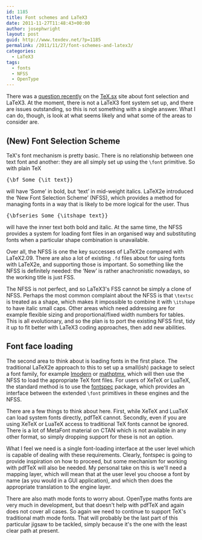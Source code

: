 ```yaml
---
id: 1185
title: Font schemes and LaTeX3
date: 2011-11-27T11:48:43+00:00
author: josephwright
layout: post
guid: http://www.texdev.net/?p=1185
permalink: /2011/11/27/font-schemes-and-latex3/
categories:
  - LaTeX3
tags:
  - fonts
  - NFSS
  - OpenType
---
```

There was a <a href="http://tex.stackexchange.com/q/36112/73">question recently</a> on the <a href="http://tex.stackexchange.com/">TeX.sx</a> site about font selection and LaTeX3. At the moment, there is not a LaTeX3 font system set up, and there are issues outstanding, so this is not something with a single answer. What I can do, though, is look at what seems likely and what some of the areas to consider are.

<h2>(New) Font Selection Scheme</h2>

TeX's font mechanism is pretty basic. There is no relationship between one text font and another: they are all simply set up using the <code>\font</code> primitive. So with plain TeX

<pre>{\bf Some {\it text}}</pre>

will have ‘Some’ in bold, but ‘text’ in mid-weight italics. LaTeX2e introduced the ‘New Font Selection Scheme’ (NFSS), which provides a method for managing fonts in a way that is likely to be more logical for the user. Thus

<pre>{\bfseries Some {\itshape text}}</pre>

will have the inner text both bold and italic. At the same time, the NFSS provides a system for loading font files in an organised way and substituting fonts when a particular shape combination is unavailable.

Over all, the NFSS is one the key successes of LaTeX2e compared with LaTeX2.09. There are also a lot of existing <code>.fd</code> files about for using fonts with LaTeX2e, and supporting those is important. So something like the NFSS is definitely needed: the ‘New’ is rather anachronistic nowadays, so the working title is just FSS.

The NFSS is not perfect, and so LaTeX3's FSS cannot be simply a clone of NFSS. Perhaps the most common complaint about the NFSS is that <code>\textsc</code> is treated as a shape, which makes it impossible to combine it with <code>\itshape</code> to have italic small caps. Other areas which need addressing are for example flexible sizing and proportional/fixed width numbers for tables. This is all evolutionary, and so the plan is to port the existing NFSS first, tidy it up to fit better with LaTeX3 coding approaches, then add new abilities.

<h2>Font face loading</h2>

The second area to think about is loading fonts in the first place. The traditional LaTeX2e approach to this to set up a small(ish) package to select a font family, for example <a href="http://ctan.org/tex-archive/fonts/lm">lmodern</a> or <a href="http://ctan.org/pkg/mathptmx">mathptmx</a>, which will then use the NFSS to load the appropriate TeX font files. For users of XeTeX or LuaTeX, the standard method is to use the <a href="http://ctan.org/pkg/fontspec">fontspec</a> package, which provides an interface between the extended <code>\font</code> primitives in these engines and the NFSS.

There are a few things to think about here. First, while XeTeX and LuaTeX can load system fonts directly, pdfTeX cannot. Secondly, even if you are using XeTeX or LuaTeX access to traditional TeX fonts cannot be ignored. There is a lot of MetaFont material on CTAN which is not available in any other format, so simply dropping support for these is not an option.

What I feel we need is a single font-loading interface at the user level which is capable of dealing with these requirements. Clearly, fontspec is going to provide inspiration on how to proceed, but some mechanism for working with pdfTeX will also be needed. My personal take on this is we'll need a mapping layer, which will mean that at the user level you choose a font by name (as you would in a GUI application), and which then does the appropriate translation to the engine layer.

There are also math mode fonts to worry about. OpenType maths fonts are very much in development, but that doesn't help with pdfTeX and again does not cover all cases. So again we need to continue to support TeX's traditional math mode fonts. That will probably be the last part of this particular jigsaw to be tackled, simply because it's the one with the least clear path at present.